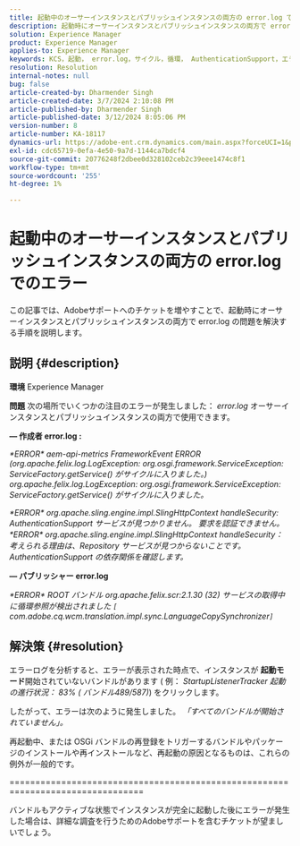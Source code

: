 ```yaml
---
title: 起動中のオーサーインスタンスとパブリッシュインスタンスの両方の error.log でのエラー
description: 起動時にオーサーインスタンスとパブリッシュインスタンスの両方で error.log の問題を解決する方法を説明します。
solution: Experience Manager
product: Experience Manager
applies-to: Experience Manager
keywords: KCS，起動， error.log，サイクル，循環， AuthenticationSupport，エラー，オーサーインスタンス，パブリッシュインスタンス， FAQ
resolution: Resolution
internal-notes: null
bug: false
article-created-by: Dharmender Singh
article-created-date: 3/7/2024 2:10:08 PM
article-published-by: Dharmender Singh
article-published-date: 3/12/2024 8:05:06 PM
version-number: 8
article-number: KA-18117
dynamics-url: https://adobe-ent.crm.dynamics.com/main.aspx?forceUCI=1&pagetype=entityrecord&etn=knowledgearticle&id=a9330262-8cdc-ee11-904d-6045bd006d92
exl-id: cdc65719-0efa-4e50-9a7d-1144ca7bdcf4
source-git-commit: 20776248f2dbee0d328102ceb2c39eee1474c8f1
workflow-type: tm+mt
source-wordcount: '255'
ht-degree: 1%

---
```


# 起動中のオーサーインスタンスとパブリッシュインスタンスの両方の error.log でのエラー


この記事では、Adobeサポートへのチケットを増やすことで、起動時にオーサーインスタンスとパブリッシュインスタンスの両方で error.log の問題を解決する手順を説明します。

## 説明 {#description}


<b>環境</b>
Experience Manager

<b>問題</b>
次の場所でいくつかの注目のエラーが発生しました： *error.log* オーサーインスタンスとパブリッシュインスタンスの両方で使用できます。

<b> — 作成者 error.log :</b>

*\*ERROR\* aem-api-metrics FrameworkEvent ERROR (org.apache.felix.log.LogException: org.osgi.framework.ServiceException: ServiceFactory.getService() がサイクルに入りました。)
<br>org.apache.felix.log.LogException: org.osgi.framework.ServiceException: ServiceFactory.getService() がサイクルに入りました。*



*\*ERROR\* org.apache.sling.engine.impl.SlingHttpContext handleSecurity: AuthenticationSupport サービスが見つかりません。 要求を認証できません。
<br>\*ERROR\* org.apache.sling.engine.impl.SlingHttpContext handleSecurity：考えられる理由は、Repository サービスが見つからないことです。 AuthenticationSupport の依存関係を確認します。*



<b> — パブリッシャー error.log</b>

*\*ERROR\* ROOT バンドル org.apache.felix.scr:2.1.30 (32) サービスの取得中に循環参照が検出されました `[` com.adobe.cq.wcm.translation.impl.sync.LanguageCopySynchronizer`]`*






## 解決策 {#resolution}


エラーログを分析すると、エラーが表示された時点で、インスタンスが <b>起動モード</b>開始されていないバンドルがあります ( 例： *StartupListenerTracker 起動の進行状況： 83% ( バンドル489/587)*) をクリックします。

したがって、エラーは次のように発生しました。 *「すべてのバンドルが開始されていません」。*

再起動中、または OSGi バンドルの再登録をトリガーするバンドルやパッケージのインストールや再インストールなど、再起動の原因となるものは、これらの例外が一般的です。



================================================================================

バンドルもアクティブな状態でインスタンスが完全に起動した後にエラーが発生した場合は、詳細な調査を行うためのAdobeサポートを含むチケットが望ましいでしょう。
